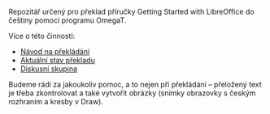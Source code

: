 Repozitář určený pro překlad příručky Getting Started with LibreOffice do češtiny pomocí programu OmegaT.

Více o této činnosti:
* [Návod na překládání](https://wiki.documentfoundation.org/Documentation/Development/UsingOmegaT/cs)
* [Aktuální stav překladu](https://wiki.documentfoundation.org/Documentation/Development/UserGuideTasks/cs)
* [Diskusní skupina](https://groups.google.com/forum/#!forum/sk-libreoffice-guides)

Budeme rádi za jakoukoliv pomoc, a to nejen při překládání – přeložený text je třeba zkontrolovat a také vytvořit obrázky (snímky obrazovky s českým rozhraním a kresby v Draw).
